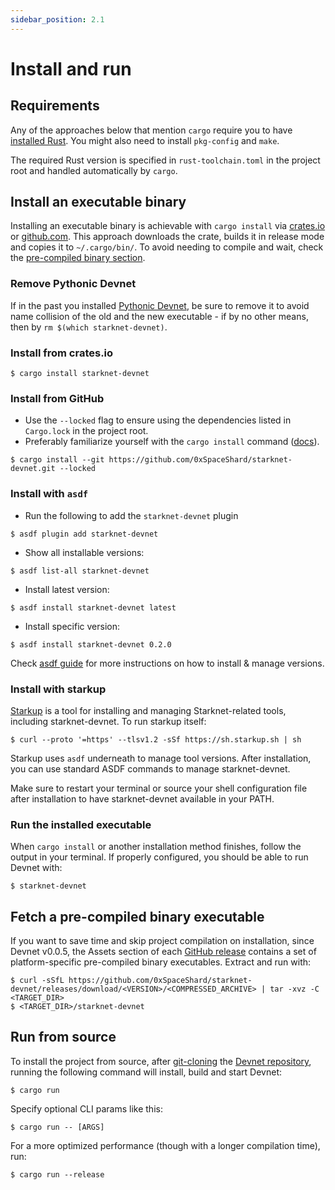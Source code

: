 ```yaml
---
sidebar_position: 2.1
---
```


# Install and run

## Requirements

Any of the approaches below that mention `cargo` require you to have [installed Rust](https://www.rust-lang.org/tools/install). You might also need to install `pkg-config` and `make`.

The required Rust version is specified in `rust-toolchain.toml` in the project root and handled automatically by `cargo`.

## Install an executable binary

Installing an executable binary is achievable with `cargo install` via [crates.io](https://crates.io/) or [github.com](https://github.com). This approach downloads the crate, builds it in release mode and copies it to `~/.cargo/bin/`. To avoid needing to compile and wait, check the [pre-compiled binary section](#fetch-a-pre-compiled-binary-executable).

### Remove Pythonic Devnet

If in the past you installed [Pythonic Devnet](https://github.com/0xSpaceShard/starknet-devnet), be sure to remove it to avoid name collision of the old and the new executable - if by no other means, then by `rm $(which starknet-devnet)`.

### Install from crates.io

```
$ cargo install starknet-devnet
```

### Install from GitHub

- Use the `--locked` flag to ensure using the dependencies listed in `Cargo.lock` in the project root.
- Preferably familiarize yourself with the `cargo install` command ([docs](https://doc.rust-lang.org/cargo/commands/cargo-install.html#dealing-with-the-lockfile)).

```
$ cargo install --git https://github.com/0xSpaceShard/starknet-devnet.git --locked
```

### Install with `asdf`

- Run the following to add the `starknet-devnet` plugin

```
$ asdf plugin add starknet-devnet
```

- Show all installable versions:

```
$ asdf list-all starknet-devnet
```

- Install latest version:

```
$ asdf install starknet-devnet latest
```

- Install specific version:

```
$ asdf install starknet-devnet 0.2.0
```

Check [asdf guide](https://asdf-vm.com/guide/getting-started.html) for more instructions on how to install & manage versions.

### Install with starkup

[Starkup](https://github.com/software-mansion/starkup) is a tool for installing and managing Starknet-related tools, including starknet-devnet. To run starkup itself:

```
$ curl --proto '=https' --tlsv1.2 -sSf https://sh.starkup.sh | sh
```

Starkup uses `asdf` underneath to manage tool versions. After installation, you can use standard ASDF commands to manage starknet-devnet.

Make sure to restart your terminal or source your shell configuration file after installation to have starknet-devnet available in your PATH.

### Run the installed executable

When `cargo install` or another installation method finishes, follow the output in your terminal. If properly configured, you should be able to run Devnet with:

```
$ starknet-devnet
```

## Fetch a pre-compiled binary executable

If you want to save time and skip project compilation on installation, since Devnet v0.0.5, the Assets section of each [GitHub release](https://github.com/0xSpaceShard/starknet-devnet/releases) contains a set of platform-specific pre-compiled binary executables. Extract and run with:

```
$ curl -sSfL https://github.com/0xSpaceShard/starknet-devnet/releases/download/<VERSION>/<COMPRESSED_ARCHIVE> | tar -xvz -C <TARGET_DIR>
$ <TARGET_DIR>/starknet-devnet
```

## Run from source

To install the project from source, after [git-cloning](https://github.com/git-guides/git-clone) the [Devnet repository](https://github.com/0xSpaceShard/starknet-devnet), running the following command will install, build and start Devnet:

```
$ cargo run
```

Specify optional CLI params like this:

```
$ cargo run -- [ARGS]
```

For a more optimized performance (though with a longer compilation time), run:

```
$ cargo run --release
```
